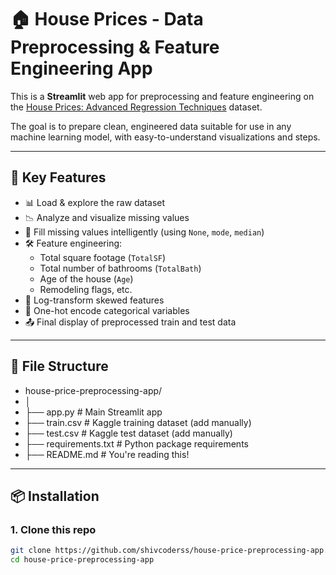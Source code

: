 # 🏠 House Prices - Data Preprocessing & Feature Engineering App

This is a **Streamlit** web app for preprocessing and feature engineering on the [House Prices: Advanced Regression Techniques](https://www.kaggle.com/competitions/house-prices-advanced-regression-techniques/data) dataset.

The goal is to prepare clean, engineered data suitable for use in any machine learning model, with easy-to-understand visualizations and steps.

---

## 🚀 Key Features

- 📊 Load & explore the raw dataset
- 📉 Analyze and visualize missing values
- 🧼 Fill missing values intelligently (using `None`, `mode`, `median`)
- 🛠️ Feature engineering:
  - Total square footage (`TotalSF`)
  - Total number of bathrooms (`TotalBath`)
  - Age of the house (`Age`)
  - Remodeling flags, etc.
- 📐 Log-transform skewed features
- 🧬 One-hot encode categorical variables
- 📤 Final display of preprocessed train and test data

---

## 📁 File Structure

- house-price-preprocessing-app/
- │
- ├── app.py # Main Streamlit app
- ├── train.csv # Kaggle training dataset (add manually)
- ├── test.csv # Kaggle test dataset (add manually)
- ├── requirements.txt # Python package requirements
- ├── README.md # You're reading this!

---

## 📦 Installation

### 1. Clone this repo

```bash
git clone https://github.com/shivcoderss/house-price-preprocessing-app.git
cd house-price-preprocessing-app
